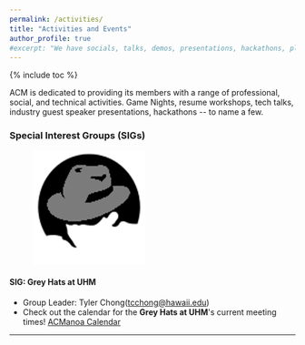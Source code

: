 ```yaml
---
permalink: /activities/
title: "Activities and Events"
author_profile: true
#excerpt: "We have socials, talks, demos, presentations, hackathons, playgrounds, and more! Check out some of the stuff we're up to!"
---
```


{% include toc %}

ACM is dedicated to providing its members with a range of professional, social, and technical activities. Game Nights, resume workshops, tech talks, industry guest speaker presentations, hackathons -- to name a few.


<!-- * Movie nights
* Game nights
* Beach outings
* Hikes
* Tech talks
* Industry guest speakers -->


### Special Interest Groups (SIGs)

<figure class="third">
  <img src="/images/greyhats.png" title="Grey Hats at UHM" alt="Grey Hats at UHM">
</figure>

#### **SIG:** Grey Hats at UHM

  * Group Leader: Tyler Chong(<a href="mailto:tcchong@hawaii.edu"><i class="fa fa-fw fa-envelope-square"></i>tcchong@hawaii.edu</a>)
  * Check out the calendar for the **Grey Hats at UHM**'s current meeting times! <a href="{{ domain }}/calendar"><i class="fa fa-fw fa-calendar"></i>ACManoa Calendar</a>

<hr>


<!-- <figure class="third">
  <img src="/images/arduino.png" title="Arduino logo" alt="Arduino logo">
</figure>

#### **SIGBED:** Arduino

  * Special Interest Group for Embedded Systems
  * Faculty Advisor: Peter-Michael Seidel
  * Student Chair: Hendricks Hicks(<a href="mailto:hicksh@hawaii.edu"><i class="fa fa-fw fa-envelope-square"></i>hicksh@hawaii.edu</a>)
  * Check out the calendar for **SIGBED**'s current meeting times! <a href="{{ domain }}/calendar"><i class="fa fa-fw fa-calendar"></i>ACManoa Calendar</a>

<hr>


<figure class="third">
  <img src="/images/oculus.png" title="Oculus logo" alt="Oculus logo">
</figure>

#### **SIGGRAPH:** Oculus

  * Special Interest Group for Computer Graphics
  * Faculty Advisor: Jason Leigh
  * Student Chair: Anna Sikkink(<a href="mailto:asikkink@hawaii.edu"><i class="fa fa-fw fa-envelope-square"></i>asikkink@hawaii.edu</a>)
  * Check out the calendar for **SIGGRAPH**'s current meeting times! <a href="{{ domain }}/calendar"><i class="fa fa-fw fa-calendar"></i>ACManoa Calendar</a> -->
